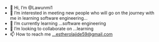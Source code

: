- 👋 Hi, I’m @Lawunmi1
- 👀 I’m interested in meeting new people who will go on the journey with me in learning software engineering...
- 🌱 I’m currently learning ...software engineering
- 💞️ I’m looking to collaborate on ...learning
- 📫 How to reach me ...estherolajide59@gmail.com

<!---
Lawunmi1/Lawunmi1 is a ✨ special ✨ repository because its `README.md` (this file) appears on your GitHub profile.
You can click the Preview link to take a look at your changes.
--->
